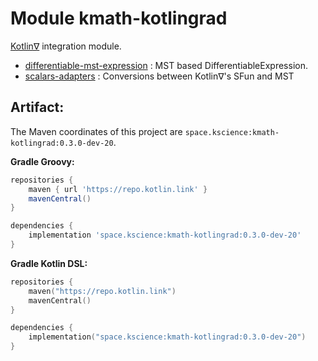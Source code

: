 # Module kmath-kotlingrad

[Kotlin∇](https://github.com/breandan/kotlingrad) integration module.

 - [differentiable-mst-expression](src/main/kotlin/space/kscience/kmath/kotlingrad/KotlingradExpression.kt) : MST based DifferentiableExpression.
 - [scalars-adapters](src/main/kotlin/space/kscience/kmath/kotlingrad/scalarsAdapters.kt) : Conversions between Kotlin∇'s SFun and MST


## Artifact:

The Maven coordinates of this project are `space.kscience:kmath-kotlingrad:0.3.0-dev-20`.

**Gradle Groovy:**
```groovy
repositories {
    maven { url 'https://repo.kotlin.link' }
    mavenCentral()
}

dependencies {
    implementation 'space.kscience:kmath-kotlingrad:0.3.0-dev-20'
}
```
**Gradle Kotlin DSL:**
```kotlin
repositories {
    maven("https://repo.kotlin.link")
    mavenCentral()
}

dependencies {
    implementation("space.kscience:kmath-kotlingrad:0.3.0-dev-20")
}
```
